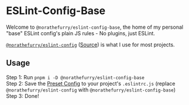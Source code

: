 # ESLint-Config-Base

Welcome to `@norathefurry/eslint-config-base`, the home of my personal "base" ESLint config's plain JS rules - No plugins, just ESLint.

[`@norathefurry/eslint-config`](https://npm.im/@norathefurry/eslint-config) ([Source](https://github.com/MokiyCodes/eslint-config)) is what I use for most projects.

## Usage

Step 1: Run `pnpm i -D @norathefurry/eslint-config-base`<br/>
Step 2: Save the [Preset Config](https://github.com/MokiyCodes/eslint-config-preset/blob/main/.eslintrc.js) to your project's `.eslintrc.js` (replace `@norathefurry/eslint-config` with `@norathefurry/eslint-config-base`)<br/>
Step 3: Done!

